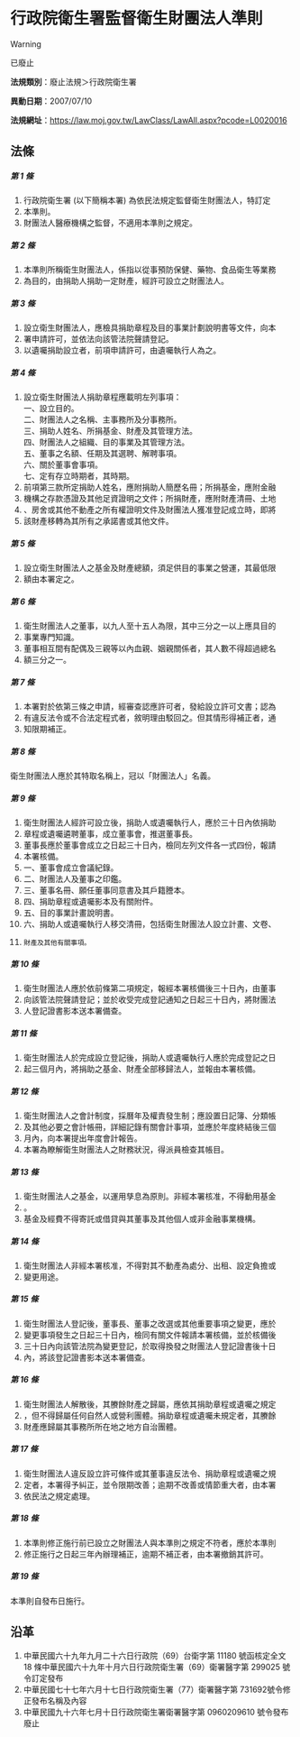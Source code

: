 # 行政院衛生署監督衛生財團法人準則
> [!WARNING]
> 已廢止

**法規類別**：廢止法規＞行政院衛生署

**異動日期**：2007/07/10  

**法規網址**：https://law.moj.gov.tw/LawClass/LawAll.aspx?pcode=L0020016



## 法條
##### 第 1 條
1. 行政院衛生署 (以下簡稱本署) 為依民法規定監督衛生財團法人，特訂定
1. 本準則。
1. 財團法人醫療機構之監督，不適用本準則之規定。

##### 第 2 條
1. 本準則所稱衛生財團法人，係指以從事預防保健、藥物、食品衛生等業務
1. 為目的，由捐助人捐助一定財產，經許可設立之財團法人。

##### 第 3 條
1. 設立衛生財團法人，應檢具捐助章程及目的事業計劃說明書等文件，向本
1. 署申請許可，並依法向該管法院聲請登記。
1. 以遺囑捐助設立者，前項申請許可，由遺囑執行人為之。

##### 第 4 條
1. 設立衛生財團法人捐助章程應載明左列事項：  
一、設立目的。  
二、財團法人之名稱、主事務所及分事務所。  
三、捐助人姓名、所捐基金、財產及其管理方法。  
四、財團法人之組織、目的事業及其管理方法。  
五、董事之名額、任期及其選聘、解聘事項。  
六、關於董事會事項。  
七、定有存立時期者，其時期。
1. 前項第三款所定捐助人姓名，應附捐助人簡歷名冊；所捐基金，應附金融
1. 機構之存款憑證及其他足資證明之文件；所捐財產，應附財產清冊、土地
1. 、房舍或其他不動產之所有權證明文件及財團法人獲准登記成立時，即將
1. 該財產移轉為其所有之承諾書或其他文件。

##### 第 5 條
1. 設立衛生財團法人之基金及財產總額，須足供目的事業之營運，其最低限
1. 額由本署定之。

##### 第 6 條
1. 衛生財團法人之董事，以九人至十五人為限，其中三分之一以上應具目的
1. 事業專門知識。
1. 董事相互間有配偶及三親等以內血親、姻親關係者，其人數不得超過總名
1. 額三分之一。

##### 第 7 條
1. 本署對於依第三條之申請，經審查認應許可者，發給設立許可文書；認為
1. 有違反法令或不合法定程式者，敘明理由駁回之。但其情形得補正者，通
1. 知限期補正。

##### 第 8 條
衛生財團法人應於其特取名稱上，冠以「財團法人」名義。

##### 第 9 條
1. 衛生財團法人經許可設立後，捐助人或遺囑執行人，應於三十日內依捐助
1. 章程或遺囑遴聘董事，成立董事會，推選董事長。
1. 董事長應於董事會成立之日起三十日內，檢同左列文件各一式四份，報請
1. 本署核備。
1. 一、董事會成立會議紀錄。
1. 二、財團法人及董事之印鑑。
1. 三、董事名冊、願任董事同意書及其戶籍謄本。
1. 四、捐助章程或遺囑影本及有關附件。
1. 五、目的事業計畫說明書。
1. 六、捐助人或遺囑執行人移交清冊，包括衛生財團法人設立計畫、文卷、
1.     財產及其他有關事項。

##### 第 10 條
1. 衛生財團法人應於依前條第二項規定，報經本署核備後三十日內，由董事
1. 向該管法院聲請登記；並於收受完成登記通知之日起三十日內，將財團法
1. 人登記證書影本送本署備查。

##### 第 11 條
1. 衛生財團法人於完成設立登記後，捐助人或遺囑執行人應於完成登記之日
1. 起三個月內，將捐助之基金、財產全部移歸法人，並報由本署核備。

##### 第 12 條
1. 衛生財團法人之會計制度，採曆年及權責發生制；應設置日記簿、分類帳
1. 及其他必要之會計帳冊，詳細記錄有關會計事項，並應於年度終結後三個
1. 月內，向本署提出年度會計報告。
1. 本署為瞭解衛生財團法人之財務狀況，得派員檢查其帳目。

##### 第 13 條
1. 衛生財團法人之基金，以運用孳息為原則。非經本署核准，不得動用基金
1. 。
1. 基金及經費不得寄託或借貸與其董事及其他個人或非金融事業機構。

##### 第 14 條
1. 衛生財團法人非經本署核准，不得對其不動產為處分、出租、設定負擔或
1. 變更用途。

##### 第 15 條
1. 衛生財團法人登記後，董事長、董事之改選或其他重要事項之變更，應於
1. 變更事項發生之日起三十日內，檢同有關文件報請本署核備，並於核備後
1. 三十日內向該管法院為變更登記，於取得換發之財團法人登記證書後十日
1. 內，將該登記證書影本送本署備查。

##### 第 16 條
1. 衛生財團法人解散後，其賸餘財產之歸屬，應依其捐助章程或遺囑之規定
1. ，但不得歸屬任何自然人或營利團體。捐助章程或遺囑未規定者，其賸餘
1. 財產應歸屬其事務所所在地之地方自治團體。

##### 第 17 條
1. 衛生財團法人違反設立許可條件或其董事違反法令、捐助章程或遺囑之規
1. 定者，本署得予糾正，並令限期改善；逾期不改善或情節重大者，由本署
1. 依民法之規定處理。

##### 第 18 條
1. 本準則修正施行前已設立之財團法人與本準則之規定不符者，應於本準則
1. 修正施行之日起三年內辦理補正，逾期不補正者，由本署撤銷其許可。

##### 第 19 條
本準則自發布日施行。

## 沿革
1. 中華民國六十九年九月二十六日行政院（69）台衛字第 11180  號函核定全文 18 條中華民國六十九年十月六日行政院衛生署（69）衛署醫字第 299025 號令訂定發布
1. 中華民國七十七年六月十七日行政院衛生署（77）衛署醫字第 731692號令修正發布名稱及內容
1. 中華民國九十六年七月十日行政院衛生署衛署醫字第 0960209610 號令發布廢止
